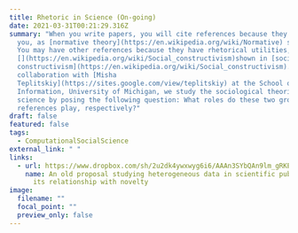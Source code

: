 ```yaml
---
title: Rhetoric in Science (On-going)
date: 2021-03-31T00:21:29.316Z
summary: "When you write papers, you will cite references because they inspire
  you, as [normative theory](https://en.wikipedia.org/wiki/Normative) states.
  You may have other references because they have rhetorical utilities, as
  [](https://en.wikipedia.org/wiki/Social_constructivism)shown in [social
  constructivism](https://en.wikipedia.org/wiki/Social_constructivism). In
  collaboration with [Misha
  Teplitskiy](https://sites.google.com/view/teplitskiy) at the School of
  Information, University of Michigan, we study the sociological theories in
  science by posing the following question: What roles do these two groups of
  references play, respectively?"
draft: false
featured: false
tags:
  - ComputationalSocialScience
external_link: " "
links:
  - url: https://www.dropbox.com/sh/2u2dk4ywxwyg6i6/AAAn3SYbQAn9lm_gRKEgw4W8a?dl=0
    name: An old proposal studying heterogeneous data in scientific publication and
      its relationship with novelty
image:
  filename: ""
  focal_point: ""
  preview_only: false
---
```

